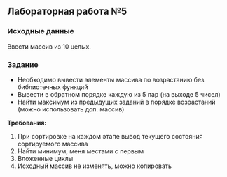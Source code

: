 ## Лабораторная работа №5

### Исходные данные
Ввести массив из 10 целых.

### Задание
- Необходимо вывести элементы массива по возрастанию без библиотечных функций
- Вывести в обратном порядке каждую из 5 пар (на выходе 5 чисел)
- Найти максимум из предыдущих заданий в порядке возрастаний (можно использовать доп. массив)

**Требования:** 
1. При сортировке на каждом этапе вывод текущего состояния сортируемого массива
2. Найти минимум, меня местами с первым
3. Вложенные циклы
4. Исходный массив не изменять, можно копировать